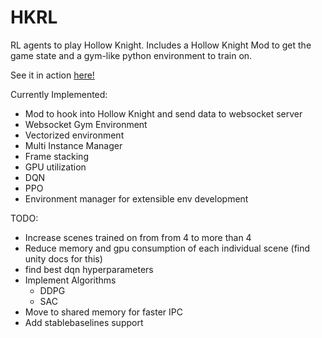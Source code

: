 # HKRL

RL agents to play Hollow Knight. Includes a Hollow Knight Mod to get the game state and a gym-like python environment to train on.

See it in action [here!](https://www.youtube.com/watch?v=D6XFUatjdDc)

Currently Implemented:

- Mod to hook into Hollow Knight and send data to websocket server
- Websocket Gym Environment
- Vectorized environment
- Multi Instance Manager
- Frame stacking
- GPU utilization
- DQN
- PPO
- Environment manager for extensible env development
  

TODO:
- Increase scenes trained on from from 4 to more than 4
- Reduce memory and gpu consumption of each individual scene (find unity docs for this)
- find best dqn hyperparameters
- Implement Algorithms
  - DDPG
  - SAC
- Move to shared memory for faster IPC
- Add stablebaselines support
